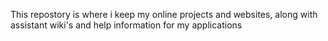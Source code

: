 This repostory is where i keep my online projects and websites, along with assistant wiki's and help information for my applications 
